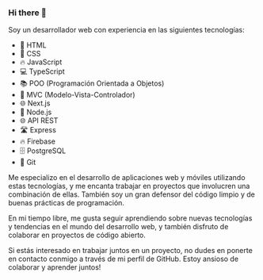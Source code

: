 ### Hi there 👋



Soy un desarrollador web con experiencia en las siguientes tecnologías:

- 📄 HTML
- 🎨 CSS
- 🔥 JavaScript
- 💻 TypeScript
- 📚 POO (Programación Orientada a Objetos)
- 🧱 MVC (Modelo-Vista-Controlador)
- 🌐 Next.js
- 🚀 Node.js
- 🌐 API REST
- 🛣 Express
- 🔥 Firebase
- 🗄 PostgreSQL
- 📁 Git


Me especializo en el desarrollo de aplicaciones web y móviles utilizando estas tecnologías, y me encanta trabajar en proyectos que involucren una combinación de ellas. También soy un gran defensor del código limpio y de buenas prácticas de programación.

En mi tiempo libre, me gusta seguir aprendiendo sobre nuevas tecnologías y tendencias en el mundo del desarrollo web, y también disfruto de colaborar en proyectos de código abierto.

Si estás interesado en trabajar juntos en un proyecto, no dudes en ponerte en contacto conmigo a través de mi perfil de GitHub. Estoy ansioso de colaborar y aprender juntos!

